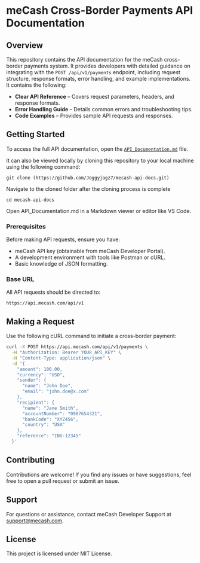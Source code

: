 # meCash Cross-Border Payments API Documentation  

## Overview  

This repository contains the API documentation for the meCash cross-border payments system. It provides developers with detailed guidance on integrating with the `POST /api/v1/payments` endpoint, including request structure, response formats, error handling, and example implementations.  It contains the following:
- **Clear API Reference** – Covers request parameters, headers, and response formats.  
- **Error Handling Guide** – Details common errors and troubleshooting tips.  
- **Code Examples** – Provides sample API requests and responses.


## Getting Started

To access the full API documentation, open the [`API_Documentation.md`](API_Documentation.md) file. 

It can also be viewed locally by cloning this repository to your local machine using the following command:
```https
git clone (https://github.com/Joggyjagz7/mecash-api-docs.git)
```
Navigate to the cloned folder after the cloning process is complete
```https
cd mecash-api-docs
```
Open API_Documentation.md in a Markdown viewer or editor like VS Code.

### Prerequisites

Before making API requests, ensure you have:

- meCash API key (obtainable from meCash Developer Portal).
- A development environment with tools like Postman or cURL.
- Basic knowledge of JSON formatting.

### Base URL

All API requests should be directed to:
```https
https://api.mecash.com/api/v1
```


## Making a Request  

Use the following cURL command to initiate a cross-border payment:  

```bash
curl -X POST https://api.mecash.com/api/v1/payments \
  -H "Authorization: Bearer YOUR_API_KEY" \
  -H "Content-Type: application/json" \
  -d '{
    "amount": 100.00,
    "currency": "USD",
    "sender": {
      "name": "John Doe",
      "email": "john.doe@x.com"
    },
    "recipient": {
      "name": "Jane Smith",
      "accountNumber": "0987654321",
      "bankCode": "XYZ456",
      "country": "USA"
    },
    "reference": "INV-12345"
  }'
```


## Contributing
Contributions are welcome! If you find any issues or have suggestions, feel free to open a pull request or submit an issue.


## Support
For questions or assistance, contact meCash Developer Support at support@mecash.com.


## License
This project is licensed under MIT License.
